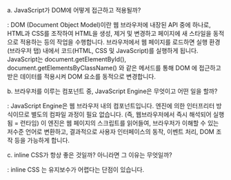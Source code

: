 a. 
JavaScript가 DOM에 어떻게 접근하고 적용될까?

: DOM (Document Object Model)이란 웹 브라우저에 내장된 API 중에 하나로, HTML과 CSS를 조작하여 HTML을 생성, 제거 및 변경하고 페이지에 새 스타일을 동적으로 적용하는 등의 작업을 수행합니다. 
브라우저에서 웹 페이지를 로드하면 실행 환경(브라우저 탭) 내에서 코드(HTML, CSS 및 JavaScript)를 실행하게 됩니다.
JavaScript는 document.getElementById(), document.getElementsByClassName() 와 같은 메서드를 통해 DOM 에 접근하고 받은 데이터를 적용시켜 DOM 요소를 동적으로 변경합니다.

b. 
브라우저를 이루는 컴포넌트 중, JavaScript Engine은 무엇이고 어떤 일을 할까?

: JavaScript Engine은 웹 브라우저 내의 컴포넌트입니다. 엔진에 의한 인터프리터 방식이므로 별도의 컴파일 과정이 필요 없습니다. (즉, 웹브라우저에서 즉시 해석되어 실행됨 = 런타임)
이 엔진은 웹 페이지의 스크립트를 읽어들여, 브라우저가 이해할 수 있는 저수준 언어로 변환하고, 결과적으로 사용자 인터페이스의 동작, 이벤트 처리, DOM 조작 등을 가능하게 합니다.

c.
inline CSS가 항상 좋은 것일까? 아니라면 그 이유는 무엇일까?

: inline CSS 는 유지보수가 어렵다는 단점이 있습니다.